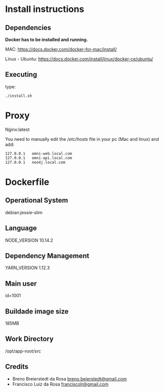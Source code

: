 # Install instructions

## Dependencies

**Docker has to be installed and running.**

MAC: https://docs.docker.com/docker-for-mac/install/

Linux - Ubuntu: https://docs.docker.com/install/linux/docker-ce/ubuntu/

## Executing
type:

``./install.sh``

# Proxy

Nginx:latest

You need to manually edit the 
*/etc/hosts* 
file in your pc (Mac and linux) and add:

```
127.0.0.1   omni-web.local.com
127.0.0.1   omni-api.local.com
127.0.0.1   neo4j.local.com
```

# Dockerfile 

## Operational System

debian:jessie-slim

## Language

NODE_VERSION 10.14.2

## Dependency Management

YARN_VERSION 1.12.3

## Main user

id=1001

## Buildade image size

185MB

## Work Directory

/opt/app-root/src

## Credits

* Breno Breierstedt da Rosa <breno.beierstedt@gmail.com>
* Francisco Luiz da Rosa <franciscolr@gmail.com>